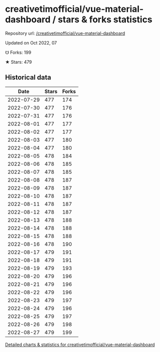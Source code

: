 # creativetimofficial/vue-material-dashboard / stars & forks statistics

Repository url: [/creativetimofficial/vue-material-dashboard](https://github.com/creativetimofficial/vue-material-dashboard)

Updated on Oct 2022, 07

☋ Forks: 199

★ Stars: 479

## Historical data
| Date | Stars | Forks |
|------|-------|-------|
| 2022-07-29 | 477 | 174 | 
| 2022-07-30 | 477 | 176 | 
| 2022-07-31 | 477 | 176 | 
| 2022-08-01 | 477 | 177 | 
| 2022-08-02 | 477 | 177 | 
| 2022-08-03 | 477 | 180 | 
| 2022-08-04 | 477 | 180 | 
| 2022-08-05 | 478 | 184 | 
| 2022-08-06 | 478 | 185 | 
| 2022-08-07 | 478 | 185 | 
| 2022-08-08 | 478 | 187 | 
| 2022-08-09 | 478 | 187 | 
| 2022-08-10 | 478 | 187 | 
| 2022-08-11 | 478 | 187 | 
| 2022-08-12 | 478 | 187 | 
| 2022-08-13 | 478 | 188 | 
| 2022-08-14 | 478 | 188 | 
| 2022-08-15 | 478 | 188 | 
| 2022-08-16 | 478 | 190 | 
| 2022-08-17 | 479 | 191 | 
| 2022-08-18 | 479 | 191 | 
| 2022-08-19 | 479 | 193 | 
| 2022-08-20 | 479 | 196 | 
| 2022-08-21 | 479 | 196 | 
| 2022-08-22 | 479 | 196 | 
| 2022-08-23 | 479 | 197 | 
| 2022-08-24 | 479 | 196 | 
| 2022-08-25 | 479 | 197 | 
| 2022-08-26 | 479 | 198 | 
| 2022-08-27 | 479 | 199 | 


[Detailed charts & statistics for creativetimofficial/vue-material-dashboard](https://reviewgithub.com/rep/creativetimofficial/vue-material-dashboard)
